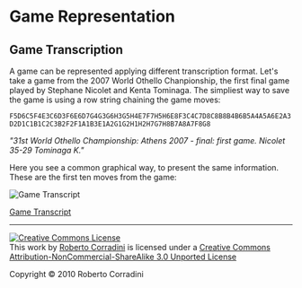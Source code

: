 
Game Representation
===================

Game Transcription
------------------
A game can be represented applying different transcription format. Let's take a game from the 2007 World Othello Chanpionship, the first final game played by Stephane Nicolet and Kenta Tominaga.
The simpliest way to save the game is using a row string chaining the game moves:

`F5D6C5F4E3C6D3F6E6D7G4G3G6H3G5H4E7F7H5H6E8F3C4C7D8C8B8B4B6B5A4A5A6E2A3D2D1C1B1C2C3B2F2F1A1B3E1A2G1G2H1H2H7G7H8B7A8A7F8G8`

<i>"31st World Othello Championship: Athens 2007 - final: first game. Nicolet 35-29 Tominaga K."</i>

Here you see a common graphical way, to present the same information. These are the first ten moves from the game: 

![Game Transcript](http://github.com/rcrr/reversi/raw/master/book/120/120_GameTranscription.png)

[Game Transcript](120/120_GameTranscription.png "Nicolet 35-29 Tominaga K.")


---

<a rel="license" href="http://creativecommons.org/licenses/by-nc-sa/3.0/"><img alt="Creative Commons License" style="border-width:0" src="http://i.creativecommons.org/l/by-nc-sa/3.0/80x15.png"/></a><br/> This <span xmlns:dc="http://purl.org/dc/elements/1.1/" href="http://purl.org/dc/dcmitype/Text" rel="dc:type">work</span> by <a xmlns:cc="http://creativecommons.org/ns#" property="cc:attributionName" rel="cc:attributionURL" href="http://github.com/rcrr">Roberto Corradini</a> is licensed under a <a rel="license" href="http://creativecommons.org/licenses/by-nc-sa/3.0/">Creative Commons Attribution-NonCommercial-ShareAlike 3.0 Unported License</a>

<div class="footer">
 Copyright &copy; 2010 Roberto Corradini
</div>
